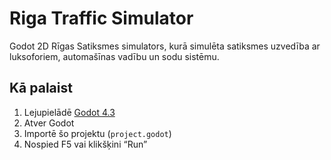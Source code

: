 #  Riga Traffic Simulator

Godot 2D Rīgas Satiksmes simulators, kurā simulēta satiksmes uzvedība ar luksoforiem, automašīnas vadību un sodu sistēmu.

## Kā palaist

1. Lejupielādē [Godot 4.3](https://godotengine.org/download)
2. Atver Godot
3. Importē šo projektu (`project.godot`)
4. Nospied F5 vai klikšķini “Run”

